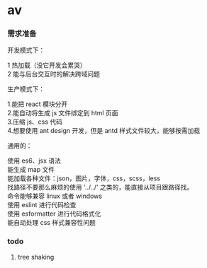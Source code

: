 # av

### 需求准备

开发模式下：

1 热加载（没它开发会累哭）   
2 能与后台交互时的解决跨域问题   

生产模式下：

1.能把 react 模块分开   
2.能自动将生成 js 文件绑定到 html 页面   
3.压缩 js、css 代码     
4.想要使用 ant design 开发，但是 antd 样式文件较大，能够按需加载    

通用的：

使用 es6、jsx 语法    
能生成 map 文件   
能加载各种文件：json，图片，字体，css，scss，less   
找路径不要那么麻烦的使用 '../../' 之类的，能直接从项目跟路径找。    
命令能够兼容 linux 或者 windows   
使用 eslint 进行代码检查   
使用 esformatter 进行代码格式化   
能自动处理 css 样式兼容性问题    
 
### todo
1. tree shaking
